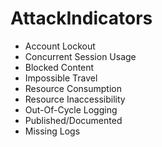 # AttackIndicators

- Account Lockout 
- Concurrent Session Usage
- Blocked Content
- Impossible Travel
- Resource Consumption
- Resource Inaccessibility
- Out-Of-Cycle Logging
- Published/Documented
- Missing Logs